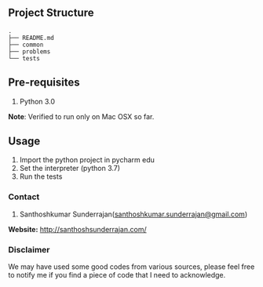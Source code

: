 
Project Structure
------------
~~~
.
├── README.md
├── common
├── problems
└── tests

~~~

Pre-requisites
------------
1. Python 3.0

**Note**: Verified to run only on Mac OSX so far.

Usage
------------
1. Import the python project in pycharm edu
2. Set the interpreter (python 3.7)
3. Run the tests

### Contact ###
1. Santhoshkumar Sunderrajan(santhoshkumar.sunderrajan@gmail.com)

**Website:** <http://santhoshsunderrajan.com/>

### Disclaimer ###
We may have used some good codes from various sources, please feel free to notify me if you find a piece of code that I need to acknowledge.

